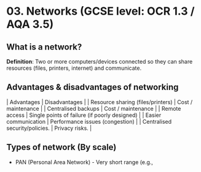 # 03. Networks (GCSE level: OCR 1.3 / AQA 3.5)

## What is a network?
**Definition**: Two or more computers/devices connected so they can share resources (files, printers, internet) and communicate. 

## Advantages & disadvantages of networking

| Advantages |  Disadvantages | 
| Resource sharing (files/printers) | Cost / maintenance |
| Centralised backups | Cost / maintenance |
| Remote access | Single points of failure (if poorly designed) | 
| Easier communication  | Performance issues (congestion) |
| Centralised security/policies. | Privacy risks. |

## Types of network (By scale)

- PAN (Personal Area Network) - Very short range (e.g., 
